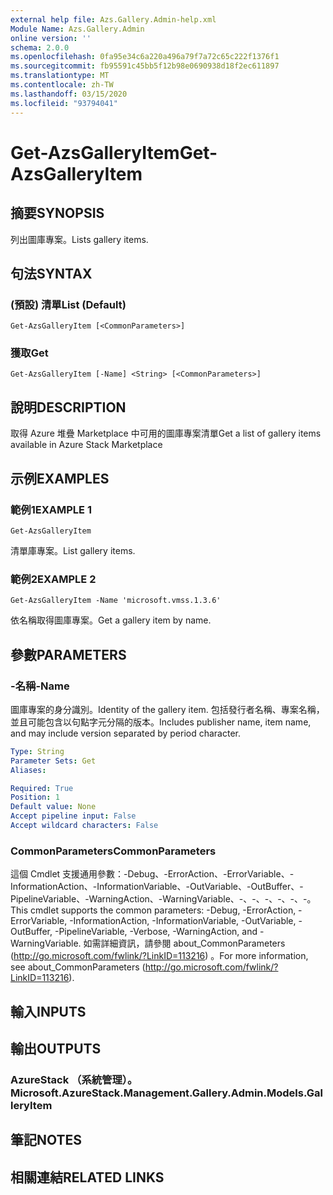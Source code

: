```yaml
---
external help file: Azs.Gallery.Admin-help.xml
Module Name: Azs.Gallery.Admin
online version: ''
schema: 2.0.0
ms.openlocfilehash: 0fa95e34c6a220a496a79f7a72c65c222f1376f1
ms.sourcegitcommit: fb95591c45bb5f12b98e0690938d18f2ec611897
ms.translationtype: MT
ms.contentlocale: zh-TW
ms.lasthandoff: 03/15/2020
ms.locfileid: "93794041"
---
```

# <span data-ttu-id="75f89-101">Get-AzsGalleryItem</span><span class="sxs-lookup"><span data-stu-id="75f89-101">Get-AzsGalleryItem</span></span>

## <span data-ttu-id="75f89-102">摘要</span><span class="sxs-lookup"><span data-stu-id="75f89-102">SYNOPSIS</span></span>
<span data-ttu-id="75f89-103">列出圖庫專案。</span><span class="sxs-lookup"><span data-stu-id="75f89-103">Lists gallery items.</span></span>

## <span data-ttu-id="75f89-104">句法</span><span class="sxs-lookup"><span data-stu-id="75f89-104">SYNTAX</span></span>

### <span data-ttu-id="75f89-105"> (預設) 清單</span><span class="sxs-lookup"><span data-stu-id="75f89-105">List (Default)</span></span>
```
Get-AzsGalleryItem [<CommonParameters>]
```

### <span data-ttu-id="75f89-106">獲取</span><span class="sxs-lookup"><span data-stu-id="75f89-106">Get</span></span>
```
Get-AzsGalleryItem [-Name] <String> [<CommonParameters>]
```

## <span data-ttu-id="75f89-107">說明</span><span class="sxs-lookup"><span data-stu-id="75f89-107">DESCRIPTION</span></span>
<span data-ttu-id="75f89-108">取得 Azure 堆疊 Marketplace 中可用的圖庫專案清單</span><span class="sxs-lookup"><span data-stu-id="75f89-108">Get a list of gallery items available in Azure Stack Marketplace</span></span>

## <span data-ttu-id="75f89-109">示例</span><span class="sxs-lookup"><span data-stu-id="75f89-109">EXAMPLES</span></span>

### <span data-ttu-id="75f89-110">範例1</span><span class="sxs-lookup"><span data-stu-id="75f89-110">EXAMPLE 1</span></span>
```
Get-AzsGalleryItem
```

<span data-ttu-id="75f89-111">清單庫專案。</span><span class="sxs-lookup"><span data-stu-id="75f89-111">List gallery items.</span></span>

### <span data-ttu-id="75f89-112">範例2</span><span class="sxs-lookup"><span data-stu-id="75f89-112">EXAMPLE 2</span></span>
```
Get-AzsGalleryItem -Name 'microsoft.vmss.1.3.6'
```

<span data-ttu-id="75f89-113">依名稱取得圖庫專案。</span><span class="sxs-lookup"><span data-stu-id="75f89-113">Get a gallery item by name.</span></span>

## <span data-ttu-id="75f89-114">參數</span><span class="sxs-lookup"><span data-stu-id="75f89-114">PARAMETERS</span></span>

### <span data-ttu-id="75f89-115">-名稱</span><span class="sxs-lookup"><span data-stu-id="75f89-115">-Name</span></span>
<span data-ttu-id="75f89-116">圖庫專案的身分識別。</span><span class="sxs-lookup"><span data-stu-id="75f89-116">Identity of the gallery item.</span></span>
<span data-ttu-id="75f89-117">包括發行者名稱、專案名稱，並且可能包含以句點字元分隔的版本。</span><span class="sxs-lookup"><span data-stu-id="75f89-117">Includes publisher name, item name, and may include version separated by period character.</span></span>

```yaml
Type: String
Parameter Sets: Get
Aliases:

Required: True
Position: 1
Default value: None
Accept pipeline input: False
Accept wildcard characters: False
```

### <span data-ttu-id="75f89-118">CommonParameters</span><span class="sxs-lookup"><span data-stu-id="75f89-118">CommonParameters</span></span>
<span data-ttu-id="75f89-119">這個 Cmdlet 支援通用參數：-Debug、-ErrorAction、-ErrorVariable、-InformationAction、-InformationVariable、-OutVariable、-OutBuffer、-PipelineVariable、-WarningAction、-WarningVariable、-、-、-、-、-、-。</span><span class="sxs-lookup"><span data-stu-id="75f89-119">This cmdlet supports the common parameters: -Debug, -ErrorAction, -ErrorVariable, -InformationAction, -InformationVariable, -OutVariable, -OutBuffer, -PipelineVariable, -Verbose, -WarningAction, and -WarningVariable.</span></span> <span data-ttu-id="75f89-120">如需詳細資訊，請參閱 about_CommonParameters (http://go.microsoft.com/fwlink/?LinkID=113216) 。</span><span class="sxs-lookup"><span data-stu-id="75f89-120">For more information, see about_CommonParameters (http://go.microsoft.com/fwlink/?LinkID=113216).</span></span>

## <span data-ttu-id="75f89-121">輸入</span><span class="sxs-lookup"><span data-stu-id="75f89-121">INPUTS</span></span>

## <span data-ttu-id="75f89-122">輸出</span><span class="sxs-lookup"><span data-stu-id="75f89-122">OUTPUTS</span></span>

### <span data-ttu-id="75f89-123">AzureStack （系統管理）。</span><span class="sxs-lookup"><span data-stu-id="75f89-123">Microsoft.AzureStack.Management.Gallery.Admin.Models.GalleryItem</span></span>

## <span data-ttu-id="75f89-124">筆記</span><span class="sxs-lookup"><span data-stu-id="75f89-124">NOTES</span></span>

## <span data-ttu-id="75f89-125">相關連結</span><span class="sxs-lookup"><span data-stu-id="75f89-125">RELATED LINKS</span></span>
